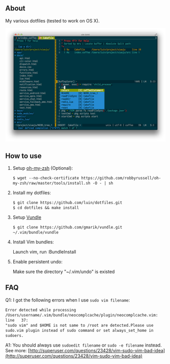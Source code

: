 ## About
My various dotfiles (tested to work on OS X).

![image](preview/vim.png)

## How to use
1. Setup [oh-my-zsh](https://github.com/robbyrussell/oh-my-zsh/) (Optional):

	```
	$ wget --no-check-certificate https://github.com/robbyrussell/oh-my-zsh/raw/master/tools/install.sh -O - | sh
	```

2. Install my dotfiles:

	```
	$ git clone https://github.com/luin/dotfiles.git
	$ cd dotfiles && make install
	```

3. Setup [Vundle](http://github.com/gmarik/vundle)

     ```
     $ git clone https://github.com/gmarik/vundle.git ~/.vim/bundle/vundle
     ```


4. Install Vim bundles:

	Launch vim, run :BundleInstall

5. Enable persistent undo:

	Make sure the directory "~/.vim/undo" is existed

## FAQ
Q1: I got the following errors when I use `sudo vim filename`:

	Error detected while processing /Users/username/.vim/bundle/neocomplcache/plugin/neocomplcache.vim:
	line   37:
	"sudo vim" and $HOME is not same to /root are detected.Please use sudo.vim plugin instead of sudo command or set always_set_home in sudoers.

A1: You should always use `sudoedit filename` or `sudo -e filename` instead. See more: [http://superuser.com/questions/23428/vim-sudo-vim-bad-idea](http://superuser.com/questions/23428/vim-sudo-vim-bad-idea)

